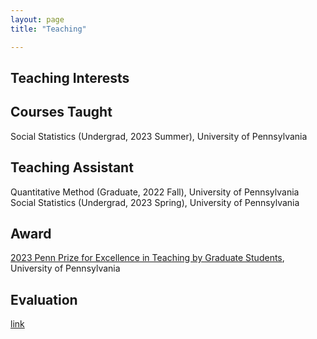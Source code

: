 ```yaml
---
layout: page
title: "Teaching"

---
```


## Teaching Interests


## Courses Taught
Social Statistics (Undergrad, 2023 Summer), University of Pennsylvania  

## Teaching Assistant
Quantitative Method (Graduate, 2022 Fall), University of Pennsylvania  
Social Statistics (Undergrad, 2023 Spring), University of Pennsylvania  

## Award
[2023 Penn Prize for Excellence in Teaching by Graduate Students](https://provost.upenn.edu/teaching-at-penn/penn-ta-prize), University of Pennsylvania

## Evaluation
[link]()

